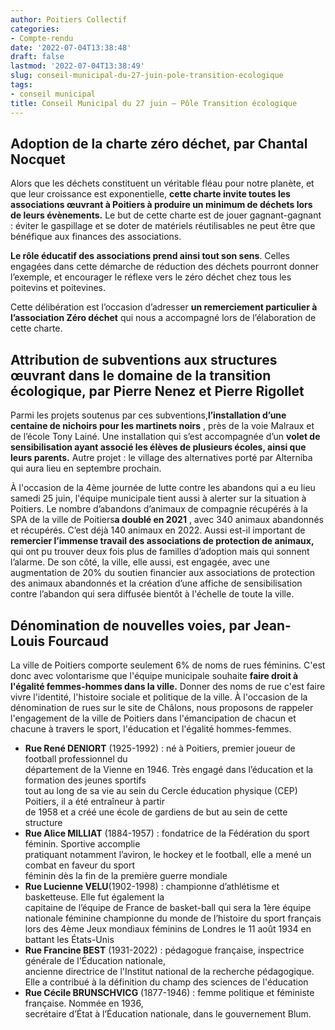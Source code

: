```yaml
---
author: Poitiers Collectif
categories:
- Compte-rendu
date: '2022-07-04T13:38:48'
draft: false
lastmod: '2022-07-04T13:38:49'
slug: conseil-municipal-du-27-juin-pole-transition-ecologique
tags:
- conseil municipal
title: Conseil Municipal du 27 juin – Pôle Transition écologique
---
```


## Adoption de la charte zéro déchet, par Chantal Nocquet

Alors que les déchets constituent un véritable fléau pour notre planète, et que leur croissance est exponentielle, **cette charte invite toutes les associations œuvrant à Poitiers à produire un minimum de déchets lors de leurs évènements.** Le but de cette charte est de jouer gagnant-gagnant : éviter le gaspillage et se doter de matériels réutilisables ne peut être que bénéfique aux finances des associations.

**Le rôle éducatif des associations prend ainsi tout son sens**. Celles engagées dans cette démarche de réduction des déchets pourront donner l’exemple, et encourager le réflexe vers le zéro déchet chez tous les poitevins et poitevines.

Cette délibération est l’occasion d’adresser **un remerciement particulier à l’association Zéro déchet** qui nous a accompagné lors de l’élaboration de cette charte.

## Attribution de subventions aux structures œuvrant dans le domaine de la transition écologique, par Pierre Nenez et Pierre Rigollet

Parmi les projets soutenus par ces subventions,**l’installation d’une centaine de nichoirs pour les martinets noirs** , près de la voie Malraux et de l’école Tony Lainé. Une installation qui s’est accompagnée d’un **volet de sensibilisation ayant associé les élèves de plusieurs écoles, ainsi que leurs parents.** Autre projet : le village des alternatives porté par Alterniba qui aura lieu en septembre prochain.

À l'occasion de la 4ème journée de lutte contre les abandons qui a eu lieu samedi 25 juin, l'équipe municipale tient aussi à alerter sur la situation à Poitiers. Le nombre d’abandons d’animaux de compagnie récupérés à la SPA de la ville de Poitiers**a doublé en 2021** , avec 340 animaux abandonnés et récupérés. C’est déjà 140 animaux en 2022. Aussi est-il important de **remercier l’immense travail des associations de protection de animaux,** qui ont pu trouver deux fois plus de familles d’adoption mais qui sonnent l’alarme. De son côté, la ville, elle aussi, est engagée, avec une augmentation de 20% du soutien financier aux associations de protection des animaux abandonnés et la création d’une affiche de sensibilisation contre l’abandon qui sera diffusée bientôt à l'échelle de toute la ville.

## Dénomination de nouvelles voies, par Jean-Louis Fourcaud

La ville de Poitiers comporte seulement 6% de noms de rues féminins. C'est donc avec volontarisme que l'équipe municipale souhaite **faire droit à l'égalité femmes-hommes dans la ville.** Donner des noms de rue c'est faire vivre l'identité, l'histoire sociale et politique de la ville. À l'occasion de la dénomination de rues sur le site de Châlons, nous proposons de rappeler l'engagement de la ville de Poitiers dans l'émancipation de chacun et chacune à travers le sport, l'éducation et l'égalité hommes-femmes.

  * **Rue René DENIORT** (1925-1992) : né à Poitiers, premier joueur de football professionnel du  
département de la Vienne en 1946. Très engagé dans l’éducation et la formation des jeunes sportifs  
tout au long de sa vie au sein du Cercle éducation physique (CEP) Poitiers, il a été entraîneur à partir  
de 1958 et a créé une école de gardiens de but au sein de cette structure
  * **Rue Alice MILLIAT** (1884-1957) : fondatrice de la Fédération du sport féminin. Sportive accomplie  
pratiquant notamment l’aviron, le hockey et le football, elle a mené un combat en faveur du sport  
féminin dès la fin de la première guerre mondiale
  * **Rue Lucienne VELU**(1902-1998) : championne d’athlétisme et basketteuse. Elle fut également la  
capitaine de l’équipe de France de basket-ball qui sera la 1ère équipe nationale féminine championne du monde de l’histoire du sport français lors des 4ème Jeux mondiaux féminins de Londres le 11 août 1934 en battant les États-Unis
  * **Rue Francine BEST** (1931-2022) : pédagogue française, inspectrice générale de l'Éducation nationale,  
ancienne directrice de l'Institut national de la recherche pédagogique. Elle a contribué à la définition du champ des sciences de l'éducation
  * **Rue Cécile BRUNSCHVICG** (1877-1946) : femme politique et féministe française. Nommée en 1936,  
secrétaire d’État à l’Éducation nationale, dans le gouvernement Blum.
